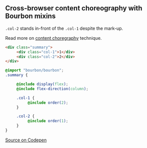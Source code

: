 ## Cross-browser content choreography with Bourbon mixins

`.col-2` stands in-front of the `.col-1` despite the mark-up.

Read more on [content choregraphy](http://trentwalton.com/2011/07/14/content-choreography) technique.

```html
<div class="summary">
     <div class="col-1">1</div>
     <div class="col-2">2</div>
</div>
```


```scss
@import "bourbon/bourbon";
.summary {

     @include display(flex);
     @include flex-direction(column);

     .col-1 {
          @include order(2);
     }

     .col-2 {
          @include order(1);
     }
}
```

[Source on Codepen](http://codepen.io/anon/pen/EaJJjW)